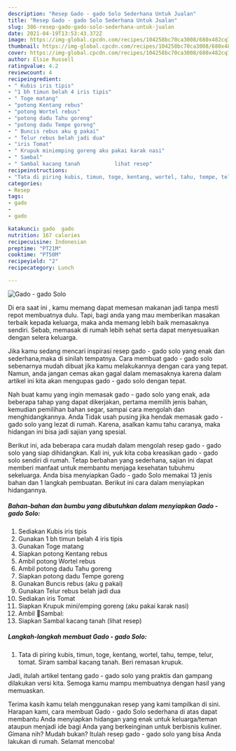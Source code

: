 ```yaml
---
description: "Resep Gado - gado Solo Sederhana Untuk Jualan"
title: "Resep Gado - gado Solo Sederhana Untuk Jualan"
slug: 386-resep-gado-gado-solo-sederhana-untuk-jualan
date: 2021-04-19T13:53:43.372Z
image: https://img-global.cpcdn.com/recipes/104258bc70ca3008/680x482cq70/gado-gado-solo-foto-resep-utama.jpg
thumbnail: https://img-global.cpcdn.com/recipes/104258bc70ca3008/680x482cq70/gado-gado-solo-foto-resep-utama.jpg
cover: https://img-global.cpcdn.com/recipes/104258bc70ca3008/680x482cq70/gado-gado-solo-foto-resep-utama.jpg
author: Elsie Russell
ratingvalue: 4.2
reviewcount: 4
recipeingredient:
- " Kubis iris tipis"
- "1 bh timun belah 4 iris tipis"
- " Toge matang"
- "potong Kentang rebus"
- "potong Wortel rebus"
- "potong dadu Tahu goreng"
- "potong dadu Tempe goreng"
- " Buncis rebus aku g pakai"
- " Telur rebus belah jadi dua"
- "iris Tomat"
- " Krupuk miniemping goreng aku pakai karak nasi"
- " Sambal"
- " Sambal kacang tanah           lihat resep"
recipeinstructions:
- "Tata di piring kubis, timun, toge, kentang, wortel, tahu, tempe, telur, tomat. Siram sambal kacang tanah. Beri remasan krupuk."
categories:
- Resep
tags:
- gado
- 
- gado

katakunci: gado  gado 
nutrition: 167 calories
recipecuisine: Indonesian
preptime: "PT21M"
cooktime: "PT50M"
recipeyield: "2"
recipecategory: Lunch

---
```



![Gado - gado Solo](https://img-global.cpcdn.com/recipes/104258bc70ca3008/680x482cq70/gado-gado-solo-foto-resep-utama.jpg)

Di era  saat ini , kamu memang dapat memesan makanan jadi tanpa mesti repot membuatnya dulu. Tapi, bagi anda yang mau memberikan masakan terbaik kepada keluarga, maka anda memang lebih baik memasaknya sendiri. Sebab, memasak di rumah lebih sehat serta dapat menyesuaikan dengan selera keluarga.

Jika kamu sedang mencari inspirasi resep gado - gado solo yang enak dan sederhana,maka di sinilah tempatnya. Cara membuat gado - gado solo  sebenarnya mudah dibuat jika kamu melakukannya dengan cara yang tepat. Namun, anda jangan cemas akan gagal dalam memasaknya 
karena dalam artikel ini kita akan mengupas gado - gado solo dengan tepat.  



Nah buat kamu yang ingin memasak gado - gado solo yang enak, ada beberapa tahap yang dapat dikerjakan, pertama memilih jenis bahan, kemudian pemilihan bahan segar, sampai cara mengolah dan menghidangkannya. Anda Tidak usah pusing jika hendak memasak gado - gado solo yang lezat di rumah. Karena, asalkan kamu  tahu caranya, maka hidangan ini bisa jadi sajian yang spesial.

Berikut ini, ada beberapa cara mudah dalam mengolah resep gado - gado solo yang siap dihidangkan. Kali ini, yuk kita coba kreasikan gado - gado solo sendiri di rumah. Tetap berbahan yang sederhana, sajian ini dapat memberi manfaat untuk membantu menjaga kesehatan tubuhmu sekeluarga. Anda bisa menyiapkan Gado - gado Solo memakai 13 jenis bahan dan 1 langkah pembuatan. Berikut ini cara dalam menyiapkan hidangannya.

<!--inarticleads1-->

##### Bahan-bahan dan bumbu yang dibutuhkan dalam menyiapkan Gado - gado Solo:

1. Sediakan  Kubis iris tipis
1. Gunakan 1 bh timun belah 4 iris tipis
1. Gunakan  Toge matang
1. Siapkan potong Kentang rebus
1. Ambil potong Wortel rebus
1. Ambil potong dadu Tahu goreng
1. Siapkan potong dadu Tempe goreng
1. Gunakan  Buncis rebus (aku g pakai)
1. Gunakan  Telur rebus belah jadi dua
1. Sediakan iris Tomat
1. Siapkan  Krupuk mini/emping goreng (aku pakai karak nasi)
1. Ambil  🌸Sambal:
1. Siapkan  Sambal kacang tanah           (lihat resep)




<!--inarticleads2-->

##### Langkah-langkah membuat Gado - gado Solo:

1. Tata di piring kubis, timun, toge, kentang, wortel, tahu, tempe, telur, tomat. Siram sambal kacang tanah. Beri remasan krupuk.




Jadi, itulah artikel tentang  gado - gado solo  yang praktis dan gampang dilakukan versi kita. Semoga kamu mampu membuatnya dengan hasil yang memuaskan. 

Terima kasih kamu telah menggunakan resep yang kami tampilkan di sini. Harapan kami, cara membuat  Gado - gado Solo sederhana di atas dapat membantu Anda menyiapkan hidangan yang enak untuk keluarga/teman ataupun menjadi ide bagi Anda yang berkeinginan untuk berbisnis kuliner. Gimana nih? Mudah bukan? Itulah resep gado - gado solo yang bisa Anda lakukan di rumah. Selamat mencoba!

